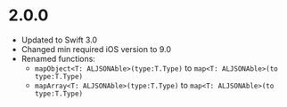 # 2.0.0

- Updated to Swift 3.0
- Changed min required iOS version to 9.0
- Renamed functions: 
	- `mapObject<T: ALJSONAble>(type:T.Type)` to `map<T: ALJSONAble>(to type:T.Type)`
	- `mapArray<T: ALJSONAble>(type:T.Type)` to `map<T: ALJSONAble>(to type:T.Type)`

